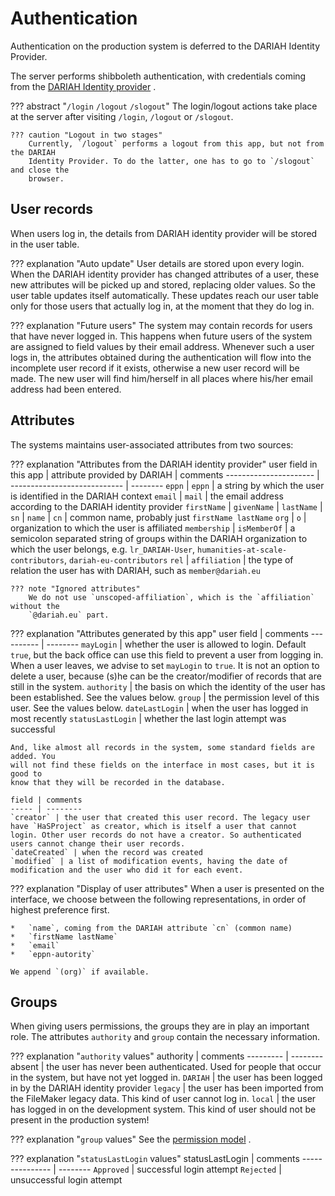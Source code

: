 # Authentication

Authentication on the production system is deferred to the DARIAH Identity Provider.

The server performs shibboleth authentication, with credentials coming from the
[DARIAH Identity provider]({{dariahIDP}})
.

??? abstract "`/login` `/logout` `/slogout`"
    The login/logout actions take place at the server after visiting `/login`,
    `/logout` or `/slogout`.

    ??? caution "Logout in two stages"
        Currently, `/logout` performs a logout from this app, but not from the DARIAH
        Identity Provider. To do the latter, one has to go to `/slogout` and close the
        browser.

## User records

When users log in, the details from DARIAH identity provider
will be stored in the user table.


??? explanation "Auto update"
    User details are stored upon every login.
    When the DARIAH identity provider has changed attributes of a user,
    these new attributes will be picked up and stored, replacing older values. 
    So the user table updates itself automatically.
    These updates reach our user table only for those
    users that actually log in, at the moment that they do log in.

??? explanation "Future users"
    The system may contain records for users that have never logged in. This happens
    when future users of the system are assigned to field values by their email
    address. Whenever such a user logs in, the attributes obtained during the
    authentication will flow into the incomplete user record if it exists, otherwise
    a new user record will be made. The new user will find him/herself in all places
    where his/her email address had been entered.

## Attributes

The systems maintains user-associated attributes from two sources:

??? explanation "Attributes from the DARIAH identity provider"
    user field in this app | attribute provided by DARIAH | comments
    ---------------------- | ---------------------------- | --------
    `eppn` | `eppn` | a string by which the user is identified in the DARIAH context
    `email` | `mail` | the email address according to the DARIAH identity provider
    `firstName` | `givenName` | 
    `lastName` | `sn` | 
    `name` | `cn` | common name, probably just `firstName lastName`
    `org` | `o` | organization to which the user is affiliated
    `membership` | `isMemberOf` | a semicolon separated string of groups within the DARIAH organization to which the user belongs, e.g. `lr_DARIAH-User`, `humanities-at-scale-contributors`, `dariah-eu-contributors`
    `rel` | `affiliation` | the type of relation the user has with DARIAH, such as `member@dariah.eu`

    ??? note "Ignored attributes"
        We do not use `unscoped-affiliation`, which is the `affiliation` without the
        `@dariah.eu` part.

??? explanation "Attributes generated by this app"
    user field | comments
    ---------- | --------
    `mayLogin` | whether the user is allowed to login. Default `true`, but the back office can use this field to prevent a user from logging in. When a user leaves, we advise to set `mayLogin` to `true`. It is not an option to delete a user, because (s)he can be the creator/modifier of records that are still in the system.
    `authority` | the basis on which the identity of the user has been established. See the values below.
    `group` | the permission level of this user. See the values below.
    `dateLastLogin` | when the user has logged in most recently
    `statusLastLogin` | whether the last login attempt was successful

    And, like almost all records in the system, some standard fields are added. You
    will not find these fields on the interface in most cases, but it is good to
    know that they will be recorded in the database.

    field | comments
    ----- | --------
    `creator` | the user that created this user record. The legacy user have `HaSProject` as creator, which is itself a user that cannot login. Other user records do not have a creator. So authenticated users cannot change their user records.
    `dateCreated` | when the record was created
    `modified` | a list of modification events, having the date of modification and the user who did it for each event.

??? explanation "Display of user attributes"
    When a user is presented on the interface, we choose between the following
    representations, in order of highest preference first.

    *   `name`, coming from the DARIAH attribute `cn` (common name)
    *   `firstName lastName`
    *   `email`
    *   `eppn-autority`

    We append `(org)` if available.

## Groups

When giving users permissions, the groups they are in play an important role.
The attributes `authority` and `group`  contain the necessary information.

??? explanation "`authority` values"
    authority | comments
    --------- | --------
    absent | the user has never been authenticated. Used for people that occur in the system, but have not yet logged in.
    `DARIAH` | the user has been logged in by the DARIAH identity provider
    `legacy` | the user has been imported from the FileMaker legacy data. This kind of user cannot log in.
    `local` | the user has logged in on the development system. This kind of user should not be present in the production system!

??? explanation "`group` values"
    See the
    [permission model](../Concepts/Model.md#permission-model)
    .

??? explanation "`statusLastLogin` values"
    statusLastLogin | comments
    --------------- | --------
    `Approved` | successful login attempt
    `Rejected` | unsuccessful login attempt
